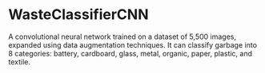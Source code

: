 # WasteClassifierCNN
A convolutional neural network trained on a dataset of 5,500 images, expanded using data augmentation techniques. It can classify garbage into 8 categories: battery, cardboard, glass, metal, organic, paper, plastic, and textile.